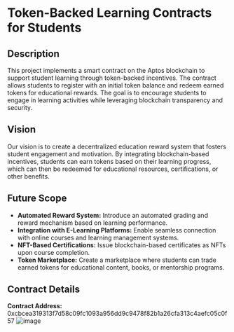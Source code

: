 # Token-Backed Learning Contracts for Students

## Description
This project implements a smart contract on the Aptos blockchain to support student learning through token-backed incentives. The contract allows students to register with an initial token balance and redeem earned tokens for educational rewards. The goal is to encourage students to engage in learning activities while leveraging blockchain transparency and security.

## Vision
Our vision is to create a decentralized education reward system that fosters student engagement and motivation. By integrating blockchain-based incentives, students can earn tokens based on their learning progress, which can then be redeemed for educational resources, certifications, or other benefits.

## Future Scope
- **Automated Reward System:** Introduce an automated grading and reward mechanism based on learning performance.
- **Integration with E-Learning Platforms:** Enable seamless connection with online courses and learning management systems.
- **NFT-Based Certifications:** Issue blockchain-based certificates as NFTs upon course completion.
- **Token Marketplace:** Create a marketplace where students can trade earned tokens for educational content, books, or mentorship programs.

## Contract Details
**Contract Address:** 0xcbcea319313f7d58c09fc1093a956dd9c9478f82b1a26cfa313c4aefc05c0f57
![image](https://github.com/user-attachments/assets/cc472115-79de-4364-8b73-3d18443c106f)


